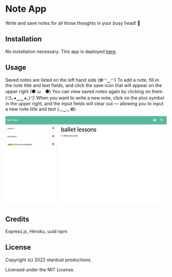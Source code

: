 # Note App

Write and save notes for all those thoughts in your busy head! 🐝

## Installation

No installation necessary. This app is deployed [here](https://secret-shore-10107.herokuapp.com/).

## Usage

Saved notes are listed on the left hand side (✿◠‿◠) To add a note, fill in the note title and text fields, and click the save icon that will appear on the upper right (●´ω｀●) You can view saved notes again by clicking on them (づ｡◕‿‿◕｡)づ When you want to write a new note, click on the plus symbol in the upper right, and the input fields will clear out — allowing you to input a new note title and text (◡‿◡✿)

![Note App features green navigation bar, and two white columns below - left side containing list of saved notes, right side: input fields for new note title and note text.](/assets/img/note-taker.png)

## Credits

Express.js, Heroku, uuid npm

## License

Copyright (c) 2022 stardust productions.

Licensed under the MIT License.